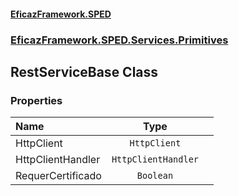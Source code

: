 #### [EficazFramework.SPED](EficazFrameworkSPED.md 'EficazFramework SPED')
### [EficazFramework.SPED.Services.Primitives](EficazFramework.SPED.Services.Primitives.md 'EficazFramework.SPED.Services.Primitives')

## RestServiceBase Class
### Properties

| Name | Type | |
| :--- | :---: | :--- |
| HttpClient | `HttpClient` |  |
| HttpClientHandler | `HttpClientHandler` |  |
| RequerCertificado | `Boolean` |  |
